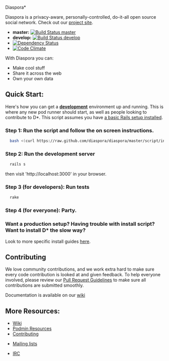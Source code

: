 Diaspora*

Diaspora is a privacy-aware, personally-controlled, do-it-all open source social network. Check out our [project site](http://diasporafoundation.org).

* **master:** [![Build Status master](https://secure.travis-ci.org/diaspora/diaspora.png?branch=master)](http://travis-ci.org/diaspora/diaspora)
* **develop:** [![Build Status develop](https://secure.travis-ci.org/diaspora/diaspora.png?branch=develop)](http://travis-ci.org/diaspora/diaspora)
* [![Dependency Status](https://gemnasium.com/diaspora/diaspora.png?travis)](https://gemnasium.com/diaspora/diaspora)
* [![Code Climate](https://codeclimate.com/github/diaspora/diaspora.png)](https://codeclimate.com/github/diaspora/diaspora)


With Diaspora you can:

- Make cool stuff
- Share it across the web
- Own your own data


## Quick Start:

Here's how you can get a **[development](http://guides.rubyonrails.org/getting_started.html)** environment up and running.  This is where any new pod runner should start, as well as people
looking to contribute to D*.  This script assumes you have [a basic Rails setup installed](http://railsapps.github.io/installing-rails.html).

### Step 1: Run the script and follow the on screen instructions.
```bash
  bash <(curl https://raw.github.com/diaspora/diaspora/master/script/install.sh)
```


### Step 2: Run the development server
```bash
  rails s
```

then visit 'http://localhost:3000' in your browser.

### Step 3 (for developers): Run tests
```bash
  rake
```

### Step 4 (for everyone): Party.


### Want a production setup? Having trouble with install script? Want to install D* the slow way?
  Look to more specific install guides [here](http://wiki.diasporafoundation.org/Installation_guides).

## Contributing
We love community contributions, and we work extra hard to make sure every code contribution is looked at and given feedback. 
To help everyone involved, please review our [Pull Request Guidelines](http://wiki.diasporafoundation.org/Pull_Request_Guidelines)
to make sure all contributions are submitted smoothly.

Documentation is available on our [wiki](http://wiki.diasporafoundation.org)

## More Resources:

- [Wiki](http://wiki.diasporafoundation.org)
- [Podmin Resources](http://wiki.diasporafoundation.org/Category:Podmin)
- [Contributing](http://wiki.diasporafoundation.org/Getting_Started_With_Contributing)
* [Mailing lists](http://wiki.diasporafoundation.org/How_We_Communicate#Mailing_Lists)
- [IRC](http://wiki.diasporafoundation.org/How_We_Communicate#IRC)
